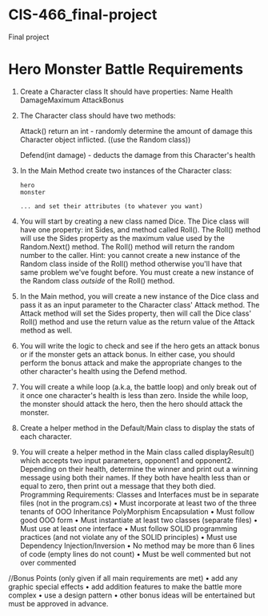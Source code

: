 # CIS-466_final-project
Final project 

Hero Monster Battle Requirements
============
1. Create a Character class
    It should have properties:
        Name
        Health
        DamageMaximum
        AttackBonus

2. The Character class should have two methods:

    Attack() return an int - randomly determine the amount of damage this Character object inflicted.
        ((use the Random class))

    Defend(int damage) - deducts the damage from this Character's health

3.  In the Main Method create two instances of the Character class: 

        hero
        monster

        ... and set their attributes (to whatever you want)

4.  You will start by creating a new class named Dice.  The Dice class will have one property: int Sides, and method called Roll().  The Roll() method will use the Sides property as the maximum value used by the Random.Next() method.  The Roll() method will return the random number to the caller.  Hint: you cannot create a new instance of the Random class inside of the Roll() method otherwise you'll have that same problem we've fought before.  You must create a new instance of the Random class *outside* of the Roll() method.

5.  In the Main method, you will create a new instance of the Dice class and pass it as an input parameter to the Character class' Attack method.  The Attack method will set the Sides property, then will call the Dice class' Roll() method and use the return value as the return value of the Attack method as well.

6.  You will write the logic to check and see if the hero gets an attack bonus or if the monster gets an attack bonus.  In either case, you should perform the bonus attack and make the appropriate changes to the other character's health using the Defend method.

7.  You will create a while loop (a.k.a, the battle loop) and only break out of it once one character's health is less than zero.  Inside the while loop, the monster should attack the hero, then the hero should attack the monster.

8.  Create a helper method in the Default/Main  class to display the stats of each character.

9.  You will create a helper method in the Main class called displayResult() which accepts two input parameters, opponent1 and opponent2.  Depending on their health, determine the winner and print out a winning message using both their names.  If they both have health less than or equal to zero, then print out a message that they both died.
Programming Requirements:
Classes and Interfaces must be in separate files (not in the program.cs)
•	Must incorporate at least two of the three tenants of OOO
    Inheritance
    PolyMorphism
    Encapsulation
•	Must follow good OOO form
•	Must instantiate at least two classes (separate files)
•	Must use at least one interface
•	Must follow SOLID programming practices (and not violate any of the SOLID principles)
•	Must use Dependency Injection/Inversion
•	No method may be more than 6 lines of code (empty lines do not count)
•	Must be well commented but not over commented

//Bonus Points (only given if all main requirements are met)
•	add any graphic special effects
•	add addition features to make the battle more complex
•	use a design pattern
•	other bonus ideas will be entertained but must be approved in advance.



